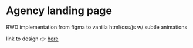 # Agency landing page

RWD implementation from figma to vanilla html/css/js w/ subtle animations

link to design :point_right: [here](https://www.figma.com/community/file/1152566134536082073)
